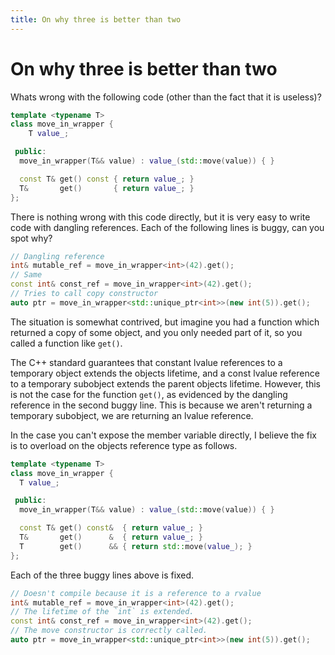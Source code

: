 ```yaml
---
title: On why three is better than two
---
```


# On why three is better than two

Whats wrong with the following code (other than the fact that it is useless)?

```cpp
template <typename T>
class move_in_wrapper {
    T value_;

 public:
  move_in_wrapper(T&& value) : value_(std::move(value)) { }

  const T& get() const { return value_; }
  T&       get()       { return value_; }
};
```

There is nothing wrong with this code directly, but it is very easy to write
code with dangling references.  Each of the following lines is buggy, can you spot why?

```cpp
// Dangling reference
int& mutable_ref = move_in_wrapper<int>(42).get();
// Same
const int& const_ref = move_in_wrapper<int>(42).get();
// Tries to call copy constructor
auto ptr = move_in_wrapper<std::unique_ptr<int>>(new int(5)).get();
```

The situation is somewhat contrived, but imagine you had a function which returned a copy
of some object, and you only needed part of it, so you called a function like `get()`.

The C++ standard guarantees that constant lvalue references to a temporary object extends
the objects lifetime, and a const lvalue reference to a temporary subobject extends the
parent objects lifetime.
However, this is not the case for the function `get()`, as evidenced by the dangling reference
in the second buggy line.
This is because we aren't returning a temporary subobject, we are returning an lvalue reference.

In the case you can't expose the member variable directly, I believe the fix is to overload
on the objects reference type as follows.

```cpp
template <typename T>
class move_in_wrapper {
  T value_;

 public:
  move_in_wrapper(T&& value) : value_(std::move(value)) { }

  const T& get() const&  { return value_; }
  T&       get()      &  { return value_; }
  T        get()      && { return std::move(value_); }
};
```

Each of the three buggy lines above is fixed.

```cpp
// Doesn't compile because it is a reference to a rvalue
int& mutable_ref = move_in_wrapper<int>(42).get();
// The lifetime of the `int` is extended.
const int& const_ref = move_in_wrapper<int>(42).get();
// The move constructor is correctly called.
auto ptr = move_in_wrapper<std::unique_ptr<int>>(new int(5)).get();
```
